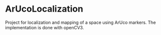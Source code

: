 # ArUcoLocalization
Project for localization and mapping of a space using ArUco markers. The implementation is done with openCV3.
